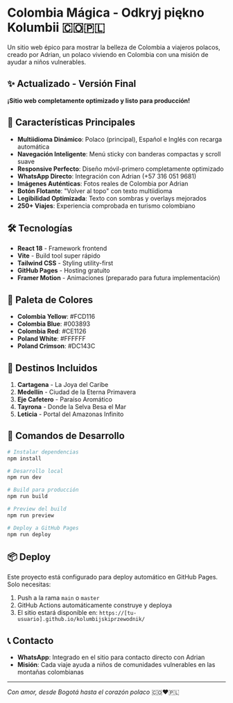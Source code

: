 # Colombia Mágica - Odkryj piękno Kolumbii 🇨🇴🇵🇱

Un sitio web épico para mostrar la belleza de Colombia a viajeros polacos, creado por Adrian, un polaco viviendo en Colombia con una misión de ayudar a niños vulnerables.

## ✨ Actualizado - Versión Final

**¡Sitio web completamente optimizado y listo para producción!**

## 🚀 Características Principales

- **Multiidioma Dinámico**: Polaco (principal), Español e Inglés con recarga automática
- **Navegación Inteligente**: Menú sticky con banderas compactas y scroll suave
- **Responsive Perfecto**: Diseño móvil-primero completamente optimizado
- **WhatsApp Directo**: Integración con Adrian (+57 316 051 9681)
- **Imágenes Auténticas**: Fotos reales de Colombia por Adrian
- **Botón Flotante**: "Volver al topo" con texto multiidioma
- **Legibilidad Optimizada**: Texto con sombras y overlays mejorados
- **250+ Viajes**: Experiencia comprobada en turismo colombiano

## 🛠️ Tecnologías

- **React 18** - Framework frontend
- **Vite** - Build tool super rápido
- **Tailwind CSS** - Styling utility-first
- **GitHub Pages** - Hosting gratuito
- **Framer Motion** - Animaciones (preparado para futura implementación)

## 🎨 Paleta de Colores

- **Colombia Yellow**: #FCD116
- **Colombia Blue**: #003893
- **Colombia Red**: #CE1126
- **Poland White**: #FFFFFF
- **Poland Crimson**: #DC143C

## 📱 Destinos Incluidos

1. **Cartagena** - La Joya del Caribe
2. **Medellín** - Ciudad de la Eterna Primavera
3. **Eje Cafetero** - Paraíso Aromático
4. **Tayrona** - Donde la Selva Besa el Mar
5. **Leticia** - Portal del Amazonas Infinito

## 🚀 Comandos de Desarrollo

```bash
# Instalar dependencias
npm install

# Desarrollo local
npm run dev

# Build para producción
npm run build

# Preview del build
npm run preview

# Deploy a GitHub Pages
npm run deploy
```

## 📦 Deploy

Este proyecto está configurado para deploy automático en GitHub Pages. Solo necesitas:

1. Push a la rama `main` o `master`
2. GitHub Actions automáticamente construye y deploya
3. El sitio estará disponible en: `https://[tu-usuario].github.io/kolumbijskiprzewodnik/`

## 📞 Contacto

- **WhatsApp**: Integrado en el sitio para contacto directo con Adrian
- **Misión**: Cada viaje ayuda a niños de comunidades vulnerables en las montañas colombianas

---

*Con amor, desde Bogotá hasta el corazón polaco* 🇨🇴❤️🇵🇱